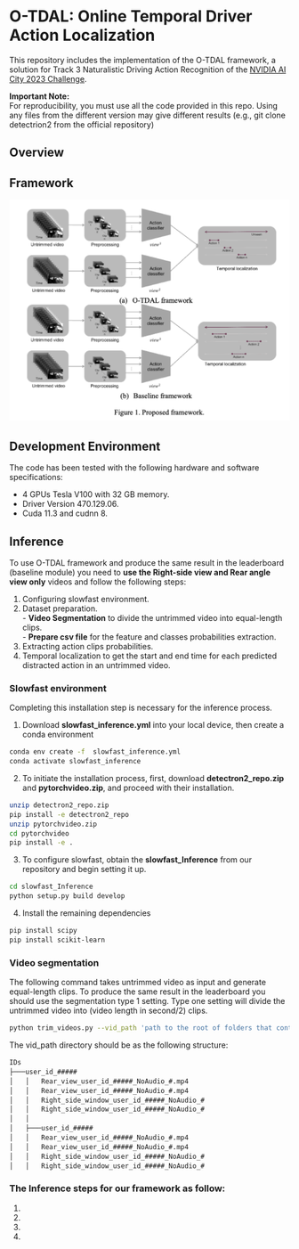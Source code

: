 # O-TDAL: Online Temporal Driver Action Localization
This repository includes the implementation of the O-TDAL framework, a solution for Track 3 Naturalistic Driving Action Recognition of the [NVIDIA AI City 2023 Challenge](https://www.aicitychallenge.org/). <br />

**Important Note:** <br />
For reproducibility, you must use all the code provided in this repo. Using any files from the different version may give different results (e.g., git clone detectrion2 from the official repository)  <br />

## Overview 

## Framework 

<p align="center">
  
  <img src="https://github.com/Tahakom-TDAL/AICITY2023_O-TDAL/blob/main/imgs/Proposed%20framework.png" width="600" />
</p>
  
## Development Environment 

The code has been tested with the following hardware and software specifications: <br />
  -	4 GPUs Tesla V100 with 32 GB memory. 
  -	Driver Version 470.129.06.
  -	Cuda 11.3 and cudnn 8.
 
## Inference
  To use O-TDAL framework and produce the same result in the leaderboard (baseline module) you need to **use the Right-side view and Rear angle view only** videos and follow the following steps:
  1. Configuring slowfast environment. 
  2. Dataset preparation. <br/>
    - **Video Segmentation** to divide the untrimmed video into equal-length clips. <br/>
    - **Prepare csv file** for the feature and classes probabilities extraction. 
  3. Extracting action clips probabilities.
  4. Temporal localization to get the start and end time for each predicted distracted action in an untrimmed video.

### Slowfast environment

Completing this installation step is necessary for the inference process.


1. Download **slowfast_inference.yml** into your local device, then create a conda environment
  ```bash
  conda env create -f  slowfast_inference.yml
  conda activate slowfast_inference
  ```   
2. To initiate the installation process, first, download **detectron2_repo.zip** and **pytorchvideo.zip**, and proceed with their installation.
  ```bash
  unzip detectron2_repo.zip
  pip install -e detectron2_repo
  unzip pytorchvideo.zip
  cd pytorchvideo
  pip install -e .
  ```  
3. To configure slowfast, obtain the **slowfast_Inference** from our repository and begin setting it up.
  ```bash
  cd slowfast_Inference
  python setup.py build develop
  ```  
4. Install the remaining dependencies 
  ```bash
  pip install scipy
  pip install scikit-learn
  ```  

### Video segmentation

The following command takes untrimmed video as input and generate equal-length clips. To produce the same result in the leaderboard you should use the segmentation type 1 setting. Type one setting will divide the untrimmed video into (video length in second/2) clips.
 ```bash
 python trim_videos.py --vid_path 'path to the root of folders that contains videos' --dist_path 'specify the output path' --view 'the needed video view to trim 1 for dashboard, 2 for right-side and 3 for rear view' --segmentation_type 1
 ```
 The vid_path directory should be as the following structure:
```bash
IDs
├───user_id_#####
│   │   Rear_view_user_id_#####_NoAudio_#.mp4
│   │   Rear_view_user_id_#####_NoAudio_#.mp4
│   │   Right_side_window_user_id_#####_NoAudio_#
│   │   Right_side_window_user_id_#####_NoAudio_#
│   │   
│   ├───user_id_#####
│   │   Rear_view_user_id_#####_NoAudio_#.mp4
│   │   Rear_view_user_id_#####_NoAudio_#.mp4
│   │   Right_side_window_user_id_#####_NoAudio_#
│   │   Right_side_window_user_id_#####_NoAudio_#
```

### The Inference steps for our framework as follow:
  1.
  2.
  3.
  4.
  

